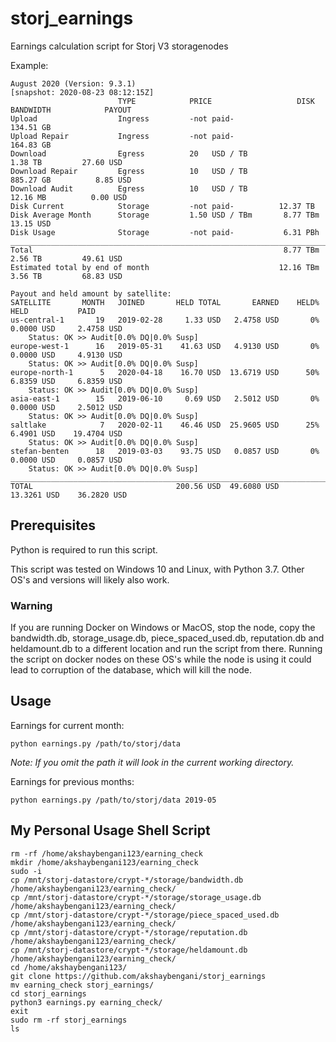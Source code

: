 # storj_earnings
Earnings calculation script for Storj V3 storagenodes

Example:
```
August 2020 (Version: 9.3.1)                                            [snapshot: 2020-08-23 08:12:15Z]
                        TYPE            PRICE                   DISK       BANDWIDTH            PAYOUT
Upload                  Ingress         -not paid-                         134.51 GB
Upload Repair           Ingress         -not paid-                         164.83 GB
Download                Egress          20   USD / TB                        1.38 TB         27.60 USD
Download Repair         Egress          10   USD / TB                      885.27 GB          8.85 USD
Download Audit          Egress          10   USD / TB                       12.16 MB          0.00 USD
Disk Current            Storage         -not paid-          12.37 TB
Disk Average Month      Storage         1.50 USD / TBm       8.77 TBm                        13.15 USD
Disk Usage              Storage         -not paid-           6.31 PBh
_______________________________________________________________________________________________________+
Total                                                        8.77 TBm        2.56 TB         49.61 USD
Estimated total by end of month                             12.16 TBm        3.56 TB         68.83 USD

Payout and held amount by satellite:
SATELLITE       MONTH   JOINED       HELD TOTAL       EARNED    HELD%            HELD           PAID
us-central-1       19   2019-02-28     1.33 USD   2.4758 USD       0%      0.0000 USD     2.4758 USD
    Status: OK >> Audit[0.0% DQ|0.0% Susp]
europe-west-1      16   2019-05-31    41.63 USD   4.9130 USD       0%      0.0000 USD     4.9130 USD
    Status: OK >> Audit[0.0% DQ|0.0% Susp]
europe-north-1      5   2020-04-18    16.70 USD  13.6719 USD      50%      6.8359 USD     6.8359 USD
    Status: OK >> Audit[0.0% DQ|0.0% Susp]
asia-east-1        15   2019-06-10     0.69 USD   2.5012 USD       0%      0.0000 USD     2.5012 USD
    Status: OK >> Audit[0.0% DQ|0.0% Susp]
saltlake            7   2020-02-11    46.46 USD  25.9605 USD      25%      6.4901 USD    19.4704 USD
    Status: OK >> Audit[0.0% DQ|0.0% Susp]
stefan-benten      18   2019-03-03    93.75 USD   0.0857 USD       0%      0.0000 USD     0.0857 USD
    Status: OK >> Audit[0.0% DQ|0.0% Susp]
_____________________________________________________________________________________________________+
TOTAL                                200.56 USD  49.6080 USD              13.3261 USD    36.2820 USD
```

## Prerequisites
Python is required to run this script.

This script was tested on Windows 10 and Linux, with Python 3.7.
Other OS's and versions will likely also work.

### Warning
If you are running Docker on Windows or MacOS, stop the node, copy the bandwidth.db, storage_usage.db, piece_spaced_used.db, reputation.db and heldamount.db to a different location and run the script from there. Running the script on docker nodes on these OS's while the node is using it could lead to corruption of the database, which will kill the node.

## Usage
Earnings for current month:
```
python earnings.py /path/to/storj/data
```
_Note: If you omit the path it will look in the current working directory._


Earnings for previous months:
```
python earnings.py /path/to/storj/data 2019-05
```

## My Personal Usage Shell Script
```shell
rm -rf /home/akshaybengani123/earning_check
mkdir /home/akshaybengani123/earning_check
sudo -i
cp /mnt/storj-datastore/crypt-*/storage/bandwidth.db /home/akshaybengani123/earning_check/
cp /mnt/storj-datastore/crypt-*/storage/storage_usage.db /home/akshaybengani123/earning_check/
cp /mnt/storj-datastore/crypt-*/storage/piece_spaced_used.db /home/akshaybengani123/earning_check/
cp /mnt/storj-datastore/crypt-*/storage/reputation.db /home/akshaybengani123/earning_check/
cp /mnt/storj-datastore/crypt-*/storage/heldamount.db /home/akshaybengani123/earning_check/
cd /home/akshaybengani123/
git clone https://github.com/akshaybengani/storj_earnings
mv earning_check storj_earnings/
cd storj_earnings
python3 earnings.py earning_check/
exit
sudo rm -rf storj_earnings
ls
```
